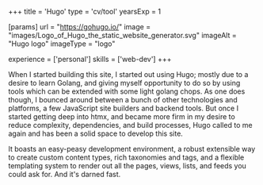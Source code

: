 +++
title = 'Hugo'
type = 'cv/tool'
yearsExp = 1

[params]
  url = "https://gohugo.io/"
  image = "images/Logo_of_Hugo_the_static_website_generator.svg"
  imageAlt = "Hugo logo"
  imageType = "logo"

experience = ['personal']
skills = ['web-dev']
+++

When I started building this site, I started out using Hugo; mostly due to a desire to learn Golang, and giving myself opportunity to do so by using tools which can be extended with some light golang chops. As one does though, I bounced around between a bunch of other technologies and platforms, a few JavaScript site builders and backend tools. But once I started getting deep into htmx, and became more firm in my desire to reduce complexity, dependencies, and build processes, Hugo called to me again and has been a solid space to develop this site.

It boasts an easy-peasy development environment, a robust extensible way to create custom content types, rich taxonomies and tags, and a flexible templating system to render out all the pages, views, lists, and feeds you could ask for. And it's darned fast.
